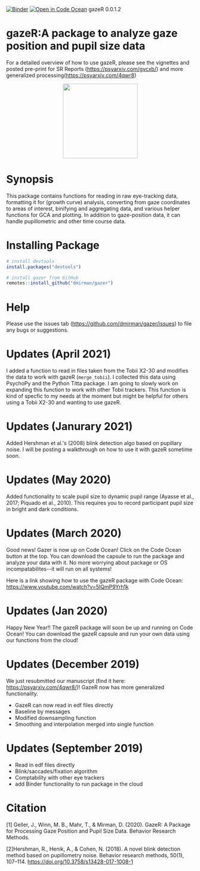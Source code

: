[![Binder](https://mybinder.org/badge_logo.svg)](https://mybinder.org/v2/gh/dmirman/gazer/master?urlpath=rstudio)
[![Open in Code Ocean](https://codeocean.com/codeocean-assets/badge/open-in-code-ocean.svg)](https://codeocean.com/capsule/4600160/tree/v1)
gazeR 0.0.1.2


# gazeR:A package to analyze gaze position and pupil size data

For a detailed overview of how to use gazeR, please see the vignettes and posted pre-print for SR Reports (https://psyarxiv.com/gvcxb/) and more generalized processing(https://psyarxiv.com/4qwr8)

<p align="center"><img src="https://user-images.githubusercontent.com/18429968/46034046-472caa80-c0c5-11e8-89c3-ff3f463a1868.jpeg" height="200px" width="200px" />
 
# Synopsis

This package contains functions for reading in raw eye-tracking data, formatting it for (growth curve) analysis, converting from gaze coordinates to areas of interest, binifying and aggregating data, and various helper functions for GCA and plotting. In addition to gaze-position data, it can handle pupillometric and other time course data.

# Installing Package

``` r
# install devtools
install.packages("devtools")

# install gazer from GitHub
remotes::install_github("dmirman/gazer")
``` 

# Help
  
Please use the issues tab (https://github.com/dmirman/gazer/issues) to file any bugs or suggestions.
  
# Updates (April 2021)

I added a function to read in files taken from the Tobii X2-30 and modifies the data to work with gazeR (`merge_tobii`). I collected this data using PsychoPy and the Python Titta package. I am going to slowly work on expanding this function to work with other Tobii trackers. This function is kind of specfic to my needs at the moment but might be helpful for others using a Tobii X2-30 and wanting to use gazeR. 

# Updates (Janurary 2021)

Added Hershman et al.'s (2008) blink detection algo based on pupillary noise. I will be posting a walkthrough on how to use it with gazeR sometime soon. 

# Updates (May 2020)

Added functionality to scale pupil size to dynamic pupil range (Ayasse et al., 2017; Piquado et al., 2010). This requires you to record participant pupil size in bright and dark conditions. 

# Updates (March 2020)

Good news! Gazer is now up on Code Ocean! Click on the Code Ocean button at the top. You can download the capsule to run the package and analyze your data with it. No more worrying about package or OS incompatabilites--it will run on all systems! 

Here is a link showing how to use the gazeR package with Code Ocean: https://www.youtube.com/watch?v=5IQmP9Yrh1k
  
# Updates (Jan 2020)

Happy New Year!! The gazeR package will soon be up and running on Code Ocean! You can download the gazeR capsule and run your own data using our functions from the cloud! 

# Updates (December 2019)
  
 We just resubmitted our manuscript (find it here: https://psyarxiv.com/4qwr8/)! GazeR now has more generalized functionality. 
 
- GazeR can now read in edf files directly
- Baseline by messages
- Modified downsampling function
- Smoothing and interpolation merged into single function

# Updates (September 2019)

- Read in edf files directly 
- Blink/saccades/fixation algorithm 
- Comptability with other eye trackers
- add Binder functionality to run package in the cloud


# Citation
[1] Geller, J., Winn, M. B., Mahr, T., & Mirman, D. (2020). GazeR: A Package for Processing Gaze Position and Pupil Size Data. Behavior Research Methods. 

[2]Hershman, R., Henik, A., & Cohen, N. (2018). A novel blink detection method based on pupillometry noise. Behavior research methods, 50(1), 107–114. https://doi.org/10.3758/s13428-017-1008-1
